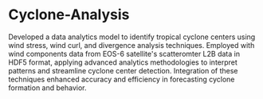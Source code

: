 # Cyclone-Analysis

Developed a data analytics model to identify tropical cyclone centers using wind stress, wind curl, 
and divergence analysis techniques. Employed with wind components data from EOS-6 satellite's 
scatteromter L2B data in HDF5 format, applying advanced analytics methodologies to interpret 
patterns and streamline cyclone center detection. Integration of these techniques enhanced 
accuracy and efficiency in forecasting cyclone formation and behavior.

